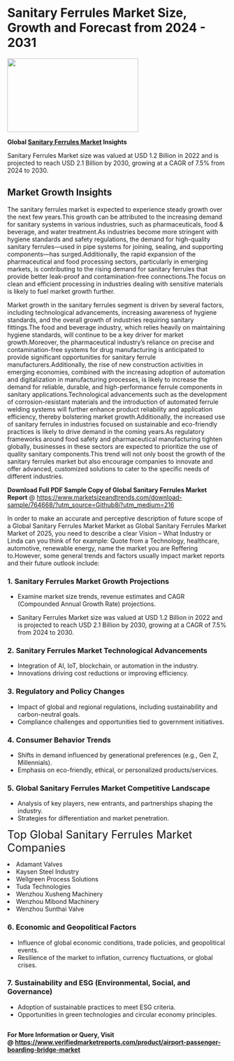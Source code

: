 <H1>Sanitary Ferrules Market Size, Growth and Forecast from 2024 - 2031</H1><img class="aligncenter size-medium wp-image-584254" src="https://thirdeyenews.in/wp-content/uploads/2024/09/Global-Market-Research-300x168.jpeg" alt="" width="300" height="168" /><p><strong>Global&nbsp;<a href="https://www.marketsizeandtrends.com/download-sample/764668/?utm_source=Github8j?utm_medium=216">Sanitary Ferrules Market</a> Insights</strong></p><p>Sanitary Ferrules Market size was valued at USD 1.2 Billion in 2022 and is projected to reach USD 2.1 Billion by 2030, growing at a CAGR of 7.5% from 2024 to 2030.</p><p><h2>Market Growth Insights</h2> <p>The sanitary ferrules market is expected to experience steady growth over the next few years.This growth can be attributed to the increasing demand for sanitary systems in various industries, such as pharmaceuticals, food & beverage, and water treatment.As industries become more stringent with hygiene standards and safety regulations, the demand for high-quality sanitary ferrules—used in pipe systems for joining, sealing, and supporting components—has surged.Additionally, the rapid expansion of the pharmaceutical and food processing sectors, particularly in emerging markets, is contributing to the rising demand for sanitary ferrules that provide better leak-proof and contamination-free connections.The focus on clean and efficient processing in industries dealing with sensitive materials is likely to fuel market growth further.</p> <p>Market growth in the sanitary ferrules segment is driven by several factors, including technological advancements, increasing awareness of hygiene standards, and the overall growth of industries requiring sanitary fittings.The food and beverage industry, which relies heavily on maintaining hygiene standards, will continue to be a key driver for market growth.Moreover, the pharmaceutical industry’s reliance on precise and contamination-free systems for drug manufacturing is anticipated to provide significant opportunities for sanitary ferrule manufacturers.Additionally, the rise of new construction activities in emerging economies, combined with the increasing adoption of automation and digitalization in manufacturing processes, is likely to increase the demand for reliable, durable, and high-performance ferrule components in sanitary applications.Technological advancements such as the development of corrosion-resistant materials and the introduction of automated ferrule welding systems will further enhance product reliability and application efficiency, thereby bolstering market growth.Additionally, the increased use of sanitary ferrules in industries focused on sustainable and eco-friendly practices is likely to drive demand in the coming years.As regulatory frameworks around food safety and pharmaceutical manufacturing tighten globally, businesses in these sectors are expected to prioritize the use of quality sanitary components.This trend will not only boost the growth of the sanitary ferrules market but also encourage companies to innovate and offer advanced, customized solutions to cater to the specific needs of different industries.<p><span class=""><strong>Download Full PDF Sample Copy of Global Sanitary Ferrules Market Report</strong> @ <a href="https://www.marketsizeandtrends.com/download-sample/764668/?utm_source=Github8j?utm_medium=216" target="_blank">https://www.marketsizeandtrends.com/download-sample/764668/?utm_source=Github8j?utm_medium=216</a></span></p><p>In order to make an accurate and perceptive description of future scope of a Global&nbsp;Sanitary Ferrules Market Market as Global&nbsp;Sanitary Ferrules Market Market of 2025, you need to describe a clear Vision &ndash; What Industry or Linda can you think of for example: Quote from a Technology, healthcare, automotive, renewable energy, name the market you are Reffering to.However, some general trends and factors usually impact market reports and their future outlook include:</p><h3>1.&nbsp;<strong>Sanitary Ferrules Market Growth Projections</strong></h3><ul><li>Examine market size trends, revenue estimates and CAGR (Compounded Annual Growth Rate) projections.</li><li><p>Sanitary Ferrules Market size was valued at USD 1.2 Billion in 2022 and is projected to reach USD 2.1 Billion by 2030, growing at a CAGR of 7.5% from 2024 to 2030.</p></li></ul><h3>2.&nbsp;<strong>Sanitary Ferrules Market Technological Advancements</strong></h3><ul><li>Integration of AI, IoT, blockchain, or automation in the industry.</li><li>Innovations driving cost reductions or improving efficiency.</li></ul><h3>3.&nbsp;<strong>Regulatory and Policy Changes</strong></h3><ul><li>Impact of global and regional regulations, including sustainability and carbon-neutral goals.</li><li>Compliance challenges and opportunities tied to government initiatives.</li></ul><h3>4.&nbsp;<strong>Consumer Behavior Trends</strong></h3><ul><li>Shifts in demand influenced by generational preferences (e.g., Gen Z, Millennials).</li><li>Emphasis on eco-friendly, ethical, or personalized products/services.</li></ul><h3>5.&nbsp;<strong>Global Sanitary Ferrules Market Competitive Landscape</strong></h3><ul><li>Analysis of key players, new entrants, and partnerships shaping the industry.</li><li>Strategies for differentiation and market penetration.</li></ul><p data-pm-slice="1 1 []"><span style="color: inherit; font-family: inherit; font-size: 25px;">Top Global Sanitary Ferrules Market Companies</span></p><div class="" data-test-id=""><p><li>Adamant Valves</li><li> Kaysen Steel Industry</li><li> Wellgreen Process Solutions</li><li> Tuda Technologies</li><li> Wenzhou Xusheng Machinery</li><li> Wenzhou Mibond Machinery</li><li> Wenzhou Sunthai Valve</li></p></div><h3>6.&nbsp;<strong>Economic and Geopolitical Factors</strong></h3><ul><li>Influence of global economic conditions, trade policies, and geopolitical events.</li><li>Resilience of the market to inflation, currency fluctuations, or global crises.</li></ul><h3>7.&nbsp;<strong>Sustainability and ESG (Environmental, Social, and Governance)</strong></h3><ul><li>Adoption of sustainable practices to meet ESG criteria.</li><li>Opportunities in green technologies and circular economy principles.</li></ul><h2><strong style="font-size: 14px;">For More Information or Query, Visit @&nbsp;</strong><a style="background-color: #ffffff; font-size: 14px;" href="https://www.marketsizeandtrends.com/report/sanitary-ferrules-market/" target="_blank">https://www.verifiedmarketreports.com/product/airport-passenger-boarding-bridge-market</a></h2>